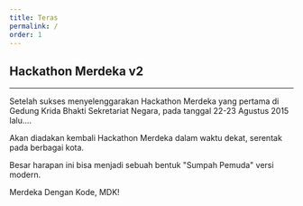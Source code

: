 ```yaml
---
title: Teras
permalink: /
order: 1
---
```


## Hackathon Merdeka v2
- - -

Setelah sukses menyelenggarakan Hackathon Merdeka yang pertama di Gedung Krida Bhakti Sekretariat Negara, pada tanggal 22-23 Agustus 2015 lalu....

Akan diadakan kembali Hackathon Merdeka dalam waktu dekat, serentak pada berbagai kota.

Besar harapan ini bisa menjadi sebuah bentuk "Sumpah Pemuda" versi modern.

Merdeka Dengan Kode, MDK!

